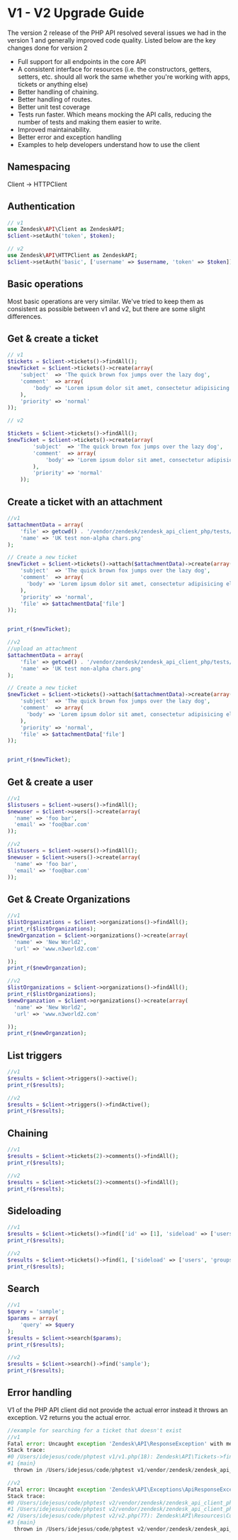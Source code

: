 # V1 - V2 Upgrade Guide
The version 2 release of the PHP API resolved several issues we had in the version 1 and generally improved code quality. Listed below are the key changes done for version 2

* Full support for all endpoints in the core API
* A consistent interface for resources (i.e. the constructors, getters, setters, etc. should all work the same whether you're working with apps, tickets or anything else)
* Better handling of chaining.
* Better handling of routes.
* Better unit test coverage
* Tests run faster. Which means mocking the API calls, reducing the number of tests and making them easier to write.
* Improved maintainability.
* Better error and exception handling
* Examples to help developers understand how to use the client

## Namespacing
Client -> HTTPClient

## Authentication

```php
// v1
use Zendesk\API\Client as ZendeskAPI;
$client->setAuth('token', $token);
```
```php
// v2
use Zendesk\API\HTTPClient as ZendeskAPI;
$client->setAuth('basic', ['username' => $username, 'token' => $token]);
```

## Basic operations

Most basic operations are very similar. We've tried to keep them as consistent as possible between v1 and v2, but there are some slight differences.

## Get & create a ticket
```php
// v1
$tickets = $client->tickets()->findAll();
$newTicket = $client->tickets()->create(array(
    'subject'  => 'The quick brown fox jumps over the lazy dog',
    'comment'  => array(
        'body' => 'Lorem ipsum dolor sit amet, consectetur adipisicing elit, sed do eiusmod tempor incididunt ut labore et dolore magna aliqua.'
    ),
    'priority' => 'normal'
));
```
```php
// v2

$tickets = $client->tickets()->findAll();
$newTicket = $client->tickets()->create(array(
        'subject'  => 'The quick brown fox jumps over the lazy dog',
        'comment'  => array(
            'body' => 'Lorem ipsum dolor sit amet, consectetur adipisicing elit, sed do eiusmod tempor incididunt ut labore et dolore magna aliqua.'
        ),
        'priority' => 'normal'
    ));
```
## Create a ticket with an attachment

```php
//v1
$attachmentData = array(
    'file' => getcwd() . '/vendor/zendesk/zendesk_api_client_php/tests/assets/UK.png',
    'name' => 'UK test non-alpha chars.png'
);

// Create a new ticket
$newTicket = $client->tickets()->attach($attachmentData)->create(array(
    'subject'  => 'The quick brown fox jumps over the lazy dog',
    'comment'  => array(
      'body' => 'Lorem ipsum dolor sit amet, consectetur adipisicing elit, sed do eiusmod tempor incididunt ut labore et dolore magna aliqua.'
    ),
    'priority' => 'normal',
    'file' => $attachmentData['file']
));


print_r($newTicket);
```
```php
//v2
//upload an attachment
$attachmentData = array(
    'file' => getcwd() . '/vendor/zendesk/zendesk_api_client_php/tests/assets/UK.png',
    'name' => 'UK test non-alpha chars.png'
);

// Create a new ticket
$newTicket = $client->tickets()->attach($attachmentData)->create(array(
    'subject'  => 'The quick brown fox jumps over the lazy dog',
    'comment'  => array(
      'body' => 'Lorem ipsum dolor sit amet, consectetur adipisicing elit, sed do eiusmod tempor incididunt ut labore et dolore magna aliqua.'
    ),
    'priority' => 'normal',
    'file' => $attachmentData['file']
));


print_r($newTicket);
```

## Get & create a user
```php
//v1
$listusers = $client->users()->findAll();
$newuser = $client->users()->create(array(
  'name' => 'foo bar',
  'email' => 'foo@bar.com'
));
```
```php
//v2
$listusers = $client->users()->findAll();
$newuser = $client->users()->create(array(
  'name' => 'foo bar',
  'email' => 'foo@bar.com'
));
```
## Get & Create Organizations
```php
//v1
$listOrganizations = $client->organizations()->findAll();
print_r($listOrganizations);
$newOrganzation = $client->organizations()->create(array(
  'name' => 'New World2',
  'url' => 'www.n3world2.com'

));
print_r($newOrganzation);
```
```php
//v2
$listOrganizations = $client->organizations()->findAll();
print_r($listOrganizations);
$newOrganzation = $client->organizations()->create(array(
  'name' => 'New World2',
  'url' => 'www.n3world2.com'

));
print_r($newOrganzation);
```

## List triggers
```php
//v1
$results = $client->triggers()->active();
print_r($results);

//v2
$results = $client->triggers()->findActive();
print_r($results);
```

## Chaining
``` php
//v1
$results = $client->tickets(2)->comments()->findAll();
print_r($results);
```
```php
//v2
$results = $client->tickets(2)->comments()->findAll();
print_r($results);
```
## Sideloading
``` php
//v1
$results = $client->tickets()->find(['id' => [1], 'sideload' => ['users', 'groups']]);
print_r($results);
```
```php
//v2
$results = $client->tickets()->find(1, ['sideload' => ['users', 'groups']]);
print_r($results);
```
## Search
``` php
//v1
$query = 'sample';
$params = array(
    'query' => $query
);
$results = $client->search($params);
print_r($results);
```
```php
//v2
$results = $client->search()->find('sample');
print_r($results);
```

## Error handling

V1 of the PHP API client did not provide the actual error instead it throws an exception. V2 returns you the actual error. 

``` php
//example for searching for a ticket that doesn't exist
//v1
Fatal error: Uncaught exception 'Zendesk\API\ResponseException' with message 'Response to Zendesk\API\Tickets::find is not valid. Call $client->getDebug() for details' in /Users/idejesus/code/phptest v1/vendor/zendesk/zendesk_api_client_php/src/Zendesk/API/Tickets.php:118
Stack trace:
#0 /Users/idejesus/code/phptest v1/v1.php(18): Zendesk\API\Tickets->find()
#1 {main}
  thrown in /Users/idejesus/code/phptest v1/vendor/zendesk/zendesk_api_client_php/src/Zendesk/API/Tickets.php on line 118
```
```php
//v2
Fatal error: Uncaught exception 'Zendesk\API\Exceptions\ApiResponseException' with message 'Not Found [status code] 404 [details] {"error":"RecordNotFound","description":"Not found"}' in /Users/idejesus/code/phptest v2/vendor/zendesk/zendesk_api_client_php/src/Zendesk/API/Http.php:116
Stack trace:
#0 /Users/idejesus/code/phptest v2/vendor/zendesk/zendesk_api_client_php/src/Zendesk/API/HttpClient.php(365): Zendesk\API\Http::send(Object(Zendesk\API\HttpClient), 'tickets/20.json', Array)
#1 /Users/idejesus/code/phptest v2/vendor/zendesk/zendesk_api_client_php/src/Zendesk/API/Traits/Resource/Find.php(44): Zendesk\API\HttpClient->get('tickets/20.json', Array)
#2 /Users/idejesus/code/phptest v2/v2.php(77): Zendesk\API\Resources\Core\Tickets->find()
#3 {main}
  thrown in /Users/idejesus/code/phptest v2/vendor/zendesk/zendesk_api_client_php/src/Zendesk/API/Http.php on line 116